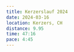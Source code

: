 ```yaml
---
title: Kerzerslauf 2024
date: 2024-03-16
location: Kerzers, CH
distance: 9.95
time: 47:16
pace: 4:45
---
```


